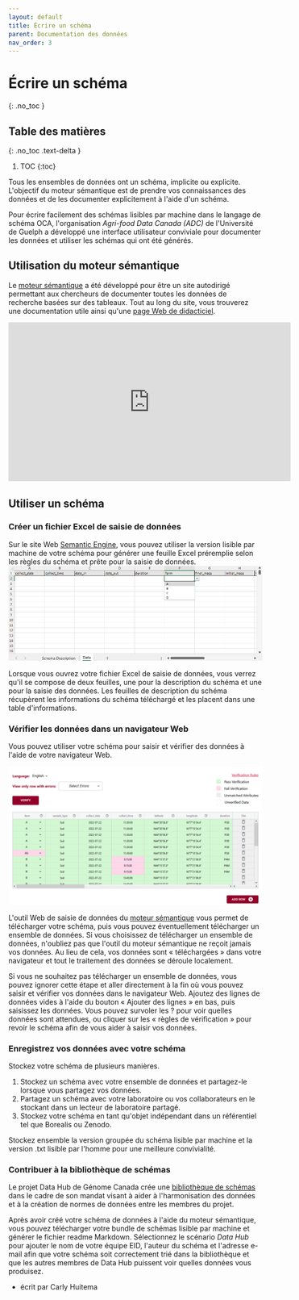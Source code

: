 ```yaml
---
layout: default
title: Écrire un schéma
parent: Documentation des données
nav_order: 3
---
```


# Écrire un schéma
{: .no_toc }

## Table des matières
{: .no_toc .text-delta }

1. TOC
{:toc}

Tous les ensembles de données ont un schéma, implicite ou explicite. L'objectif du moteur sémantique est de prendre vos connaissances des données et de les documenter explicitement à l'aide d'un schéma.

Pour écrire facilement des schémas lisibles par machine dans le langage de schéma OCA, l'organisation *Agri-food Data Canada (ADC)* de l'Université de Guelph a développé une interface utilisateur conviviale pour documenter les données et utiliser les schémas qui ont été générés.

## Utilisation du moteur sémantique

Le [moteur sémantique](https://www.semanticengine.org) a été développé pour être un site autodirigé permettant aux chercheurs de documenter toutes les données de recherche basées sur des tableaux. Tout au long du site, vous trouverez une documentation utile ainsi qu'une [page Web de didacticiel](https://agrifooddatacanada.github.io/OCA_Composer_help_pages/en/TutorialAll/).

<iframe width="560" height="315" src="https://www.youtube.com/embed/ekMmpx_w45M?si=fZKfGS9Z7QEexCb5" title="Lecteur vidéo YouTube" frameborder="0" allow="accelerometer; autoplay; clipboard-write; encrypted-media; gyroscope; picture-in-picture; web-share" referrerpolicy="strict-origin-when-cross-origin" allowfullscreen></iframe>

## Utiliser un schéma

### Créer un fichier Excel de saisie de données

Sur le site Web [Semantic Engine](https://www.semanticengine.org), vous pouvez utiliser la version lisible par machine de votre schéma pour générer une feuille Excel préremplie selon les règles du schéma et prête pour la saisie de données.
![Saisie de données Excel](../assets/images/dee_dataentry.png)

Lorsque vous ouvrez votre fichier Excel de saisie de données, vous verrez qu'il se compose de deux feuilles, une pour la description du schéma et une pour la saisie des données. Les feuilles de description du schéma récupèrent les informations du schéma téléchargé et les placent dans une table d'informations.

### Vérifier les données dans un navigateur Web

Vous pouvez utiliser votre schéma pour saisir et vérifier des données à l'aide de votre navigateur Web.

![Vérification des données](../assets/images/dew_data_verification.PNG)

L'outil Web de saisie de données du [moteur sémantique](https://www.semanticengine.org) vous permet de télécharger votre schéma, puis vous pouvez éventuellement télécharger un ensemble de données. Si vous choisissez de télécharger un ensemble de données, n'oubliez pas que l'outil du moteur sémantique ne reçoit jamais vos données. Au lieu de cela, vos données sont « téléchargées » dans votre navigateur et tout le traitement des données se déroule localement.

Si vous ne souhaitez pas télécharger un ensemble de données, vous pouvez ignorer cette étape et aller directement à la fin où vous pouvez saisir et vérifier vos données dans le navigateur Web. Ajoutez des lignes de données vides à l'aide du bouton « Ajouter des lignes » en bas, puis saisissez les données. Vous pouvez survoler les ? pour voir quelles données sont attendues, ou cliquer sur les « règles de vérification » pour revoir le schéma afin de vous aider à saisir vos données.

### Enregistrez vos données avec votre schéma

Stockez votre schéma de plusieurs manières.

1. Stockez un schéma avec votre ensemble de données et partagez-le lorsque vous partagez vos données.
2. Partagez un schéma avec votre laboratoire ou vos collaborateurs en le stockant dans un lecteur de laboratoire partagé.
3. Stockez votre schéma en tant qu'objet indépendant dans un référentiel tel que Borealis ou Zenodo.

Stockez ensemble la version groupée du schéma lisible par machine et la version .txt lisible par l'homme pour une meilleure convivialité.

### Contribuer à la bibliothèque de schémas

Le projet Data Hub de Génome Canada crée une [bibliothèque de schémas](https://climatesmartagcollab.github.io/HUB-Harmonization/) dans le cadre de son mandat visant à aider à l'harmonisation des données et à la création de normes de données entre les membres du projet.

Après avoir créé votre schéma de données à l'aide du moteur sémantique, vous pouvez télécharger votre bundle de schémas lisible par machine et générer le fichier readme Markdown. Sélectionnez le scénario *Data Hub* pour ajouter le nom de votre équipe EID, l'auteur du schéma et l'adresse e-mail afin que votre schéma soit correctement trié dans la bibliothèque et que les autres membres de Data Hub puissent voir quelles données vous produisez.

- écrit par Carly Huitema